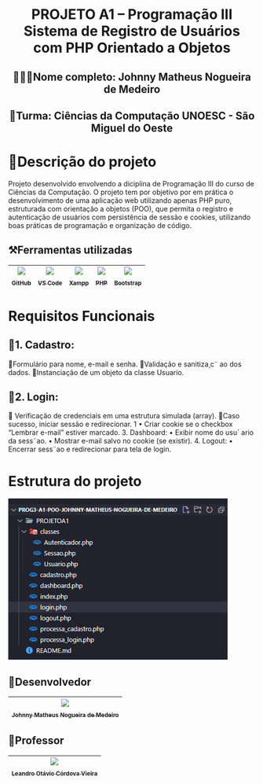 <h1 align="center">PROJETO A1 – Programação III Sistema de Registro de Usuários com PHP Orientado a Objetos</h1>

## <p align="center">👨🏽‍🎓Nome completo: Johnny Matheus Nogueira de Medeiro</p>
## <p align="center">🏫Turma: Ciências da Computação UNOESC - São Miguel do Oeste</p>

# 🔷Descrição do projeto
<p>Projeto desenvolvido envolvendo a diciplina de Programação III do curso de Ciências da Computação. O projeto tem por objetivo por em prática o desenvolvimento de uma aplicação web utilizando apenas PHP puro, estruturada com orientação a objetos (POO), que permita o registro e autenticação de usuários com persistência de sessão e cookies, utilizando boas práticas de programação e organização de código.</p>


## ⚒️Ferramentas utilizadas
|[<img src="https://github.githubassets.com/images/modules/logos_page/GitHub-Mark.png" width=115><br><sub>GitHub</sub>](https://github.com/) |[<img src="https://upload.wikimedia.org/wikipedia/commons/9/9a/Visual_Studio_Code_1.35_icon.svg" width=115><br><sub>VS Code</sub>](https://code.visualstudio.com/) | [<img src="https://www.apachefriends.org/images/xampp-logo-ac950edf.svg" width=115><br><sub>Xampp</sub>](https://www.apachefriends.org/pt_br/index.html)|[<img src="https://www.php.net/images/logos/new-php-logo.svg" width=115><br><sub>PHP</sub>](https://www.php.net/)| [<img src="https://icons.getbootstrap.com/assets/img/icons-hero.png" width=115><br><sub>Bootstrap</sub>](https://getbootstrap.com/)|
| :---: | :---: | :---: | :---: | :---: |

# Requisitos Funcionais
 ## 🔶1. Cadastro:
🔸Formulário para nome, e-mail e senha.
🔸Validação e sanitiza¸c˜ ao dos dados.
🔸Instanciação de um objeto da classe Usuario.
## 🔶2. Login:
 🔸 Verificação de credenciais em uma estrutura simulada (array).
 🔸Caso sucesso, iniciar sessão e redirecionar.
 1
• Criar cookie se o checkbox “Lembrar e-mail” estiver marcado.
 3. Dashboard:
 • Exibir nome do usu´ ario da sess˜ao.
 • Mostrar e-mail salvo no cookie (se existir).
 4. Logout:
 • Encerrar sess˜ao e redirecionar para tela de login.
# Estrutura do projeto

  <img src= "https://github.com/JohnnyMatheus/prog3-a1-poo-Johnny-Matheus-Nogueira-de-Medeiro/blob/main/image/estrutura%20do%20projeto.png" />


## 🧠Desenvolvedor
| [<img src="https://avatars.githubusercontent.com/u/128015032?v=4" width=115><br><sub>Johnny Matheus Nogueira de Medeiro</sub>](https://github.com/JohnnyMatheus) |
| :---: 

## 🔷Professor
| [<img src="https://avatars.githubusercontent.com/u/15215?v=4" width=115><br><sub>Leandro Otávio Córdova Vieira</sub>](https://github.com/publlius) |
| :---: |




